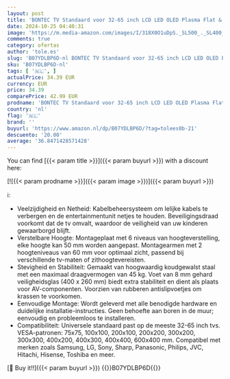 ```yaml
---
layout: post
title: 'BONTEC TV Standaard voor 32-65 inch LCD LED OLED Plasma Flat & Curved TV tot 45KG  Hoogte Verstelbaar & Stabiel  Max.VESA 600x400'
date: 2024-10-25 04:40:31
image: 'https://m.media-amazon.com/images/I/318X0O1uDpS._SL500_._SL400_.jpg'
comments: true
category: ofertas
author: 'tole.es'
slug: 'B07YDLBP6D-nl BONTEC TV Standaard voor 32-65 inch LCD LED OLED Plasma...'
sku: 'B07YDLBP6D-nl'
tags: [ '🇳🇱', ]
actualPrice: 34.39 EUR
currency: EUR
price: 34.39
comparePrice: 42.99 EUR
prodname: 'BONTEC TV Standaard voor 32-65 inch LCD LED OLED Plasma Flat & Curved TV tot 45KG  Hoogte Verstelbaar & Stabiel  Max.VESA 600x400'
country: 'nl'
flag: '🇳🇱'
brand: ''
buyurl: 'https://www.amazon.nl/dp/B07YDLBP6D/?tag=tolees0b-21'
descuento: '20.00'
average: '36.8471428571428'
---
```


You can find [{{< param title >}}]({{< param buyurl >}}) with a discount here:

[![{{< param prodname >}}]({{< param image >}})]({{< param buyurl >}})

ℹ️:

- Veelzijdigheid en Netheid: Kabelbeheersysteem om lelijke kabels te verbergen en de entertainmentunit netjes te houden. Beveiligingsdraad voorkomt dat de tv omvalt, waardoor de veiligheid van uw kinderen gewaarborgd blijft.
- Verstelbare Hoogte: Montageplaat met 6 niveaus van hoogteverstelling, elke hoogte kan 50 mm worden aangepast. Montagearmen met 2 hoogteniveaus van 60 mm voor optimaal zicht, passend bij verschillende tv-maten of zithoogtevereisten.
- Stevigheid en Stabiliteit: Gemaakt van hoogwaardig koudgewalst staal met een maximaal draagvermogen van 45 kg. Voet van 8 mm gehard veiligheidsglas (400 x 260 mm) biedt extra stabiliteit en dient als plaats voor AV-componenten. Voorzien van rubberen antislipvoetjes om krassen te voorkomen.
- Eenvoudige Montage: Wordt geleverd met alle benodigde hardware en duidelijke installatie-instructies. Geen behoefte aan boren in de muur; eenvoudig en probleemloos te installeren.
- Compatibiliteit: Universele standaard past op de meeste 32-65 inch tvs. VESA-patronen: 75x75, 100x100, 200x100, 200x200, 300x200, 300x300, 400x200, 400x300, 400x400, 600x400 mm. Compatibel met merken zoals Samsung, LG, Sony, Sharp, Panasonic, Philips, JVC, Hitachi, Hisense, Toshiba en meer.

[🛒 Buy it!!]({{< param buyurl >}})
{{<world>}}B07YDLBP6D{{</world>}}
